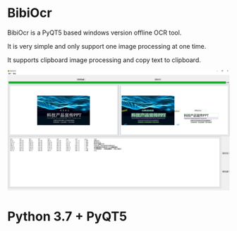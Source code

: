 # BibiOcr

BibiOcr is a PyQT5 based windows version offline OCR tool. 

It is very simple and only support one image processing at one time. 

It supports clipboard image processing and copy text to clipboard. 

![](bibocr_demo.png)

# Python 3.7 + PyQT5

# 